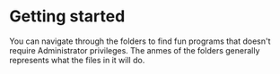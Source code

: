 # Getting started
You can navigate through the folders to find fun programs that doesn't require Administrator privileges. The anmes of the folders generally represents what the files in it will do. 
